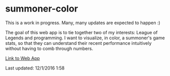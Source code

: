 # summoner-color

This is a work in progress. Many, many updates are expected to happen :)

The goal of this web app is to tie together two of my interests: League of Legends and programming. I want to visualize, in color, a summoner's game stats, so that they can understand their recent performance intuitively without having to comb through numbers.

[Link to Web App](http://summonercolor.herokuapp.com/)

Last updated: 12/1/2016 1:58
